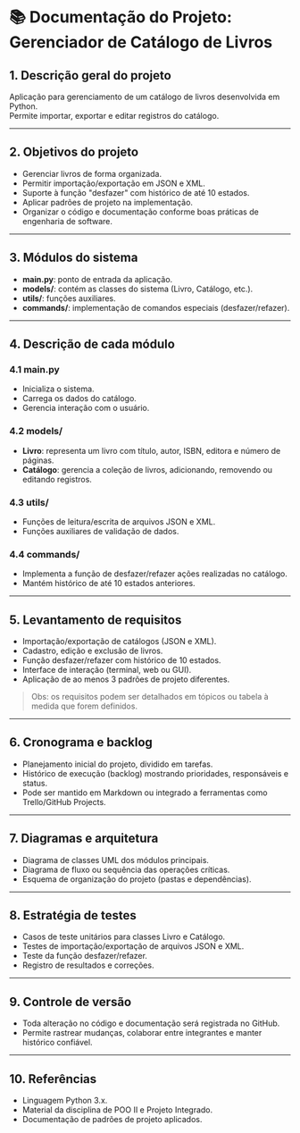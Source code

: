 # 📚 Documentação do Projeto: Gerenciador de Catálogo de Livros

## 1. Descrição geral do projeto
Aplicação para gerenciamento de um catálogo de livros desenvolvida em Python.  
Permite importar, exportar e editar registros do catálogo.

---

## 2. Objetivos do projeto
- Gerenciar livros de forma organizada.
- Permitir importação/exportação em JSON e XML.
- Suporte à função "desfazer" com histórico de até 10 estados.
- Aplicar padrões de projeto na implementação.
- Organizar o código e documentação conforme boas práticas de engenharia de software.

---

## 3. Módulos do sistema
- **main.py**: ponto de entrada da aplicação.
- **models/**: contém as classes do sistema (Livro, Catálogo, etc.).
- **utils/**: funções auxiliares.
- **commands/**: implementação de comandos especiais (desfazer/refazer).

---

## 4. Descrição de cada módulo
### 4.1 main.py
- Inicializa o sistema.
- Carrega os dados do catálogo.
- Gerencia interação com o usuário.

### 4.2 models/
- **Livro**: representa um livro com título, autor, ISBN, editora e número de páginas.  
- **Catálogo**: gerencia a coleção de livros, adicionando, removendo ou editando registros.

### 4.3 utils/
- Funções de leitura/escrita de arquivos JSON e XML.  
- Funções auxiliares de validação de dados.

### 4.4 commands/
- Implementa a função de desfazer/refazer ações realizadas no catálogo.  
- Mantém histórico de até 10 estados anteriores.

---

## 5. Levantamento de requisitos
- Importação/exportação de catálogos (JSON e XML).  
- Cadastro, edição e exclusão de livros.  
- Função desfazer/refazer com histórico de 10 estados.  
- Interface de interação (terminal, web ou GUI).  
- Aplicação de ao menos 3 padrões de projeto diferentes.  

> Obs: os requisitos podem ser detalhados em tópicos ou tabela à medida que forem definidos.

---

## 6. Cronograma e backlog
- Planejamento inicial do projeto, dividido em tarefas.  
- Histórico de execução (backlog) mostrando prioridades, responsáveis e status.  
- Pode ser mantido em Markdown ou integrado a ferramentas como Trello/GitHub Projects.

---

## 7. Diagramas e arquitetura
- Diagrama de classes UML dos módulos principais.  
- Diagrama de fluxo ou sequência das operações críticas.  
- Esquema de organização do projeto (pastas e dependências).

---

## 8. Estratégia de testes
- Casos de teste unitários para classes Livro e Catálogo.  
- Testes de importação/exportação de arquivos JSON e XML.  
- Teste da função desfazer/refazer.  
- Registro de resultados e correções.

---

## 9. Controle de versão
- Toda alteração no código e documentação será registrada no GitHub.  
- Permite rastrear mudanças, colaborar entre integrantes e manter histórico confiável.

---

## 10. Referências
- Linguagem Python 3.x.  
- Material da disciplina de POO II e Projeto Integrado.  
- Documentação de padrões de projeto aplicados.
